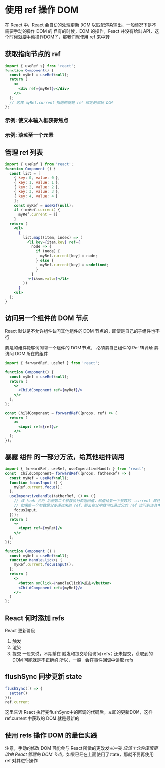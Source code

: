 # 使用 ref 操作 DOM
在 React 中，React 会自动的处理更新 DOM 以匹配渲染输出，一般情况下是不需要手动的操作 DOM 的
但有的时候，DOM 的操作，React 并没有给出 API，这个时候就要手动操作DOM了，那我们就使用 ref 来中转

## 获取指向节点的 ref
```jsx
import { useRef s} from 'react';
function Component() {
  const myRef = useRef(null);
  return (
    <>
      <div ref={myRef}></div>
    </>
  );
  // 这样 myRef.current 指向的就是 ref 绑定的那段 DOM
};
```
### 示例: 使文本输入框获得焦点
### 示例: 滚动至一个元素

## 管理 ref 列表
```jsx
import { useRef } from 'react';
function Component () {
  const list = [
    { key: 0, value: 0 },
    { key: 1, value: 1 },
    { key: 2, value: 2 },
    { key: 3, value: 3 },
    { key: 4, value: 4 }
    ];
    const myRef = useRef(null);
    if (!myRef.current) {
      myRef.current = []
    }
  return (
    <ul>
      {
        list.map((item, index) => (
          <li key={item.key} ref={
            node => {
              if (node) {
                myRef.current[key] = node;
              } else {
                myRef.current[key] = undefined;
              }
            }
          }>{item.value}</li>
        ))
      }
    <ul>
  );
}
```

## 访问另一个组件的 DOM 节点
React 默认是不允许组件访问其他组件的 DOM 节点的，即使是自己的子组件也不行

要是的组件能够访问领一个组件的 DOM 节点， 必须要自己组件的 Ref 转发给 要访问 DOM 所在的组件
```jsx
import { forwardRef, useRef } from 'react';

function Component() {
  const myRef = useRef(null);
  return (
    <>
      <ChildComponent ref={myRef}/>
    </>
  );
};

const ChildComponent = forwardRef((props, ref) => {
  return (
    <>
      <input ref={ref}/>
    </>
  );
});
```

## 暴露 组件 的一部分方法，给其他组件调用
```jsx
import { forwardRef, useRef, useImperativeHandle } from 'react';
const  ChildComponent= forwardRef((props, fatherRef) => {
  const myRef = useRef(null);
  function focusInput () {
    myRef.current.focus();
  };
  useImperativeHandle(fatherRef, () => ({
    // 该 hook 会将 后面第二个参数执行的返回值，赋值给第一个参数的 .current 属性上
    // 如果第一个参数是父传递过来的 ref，那么在父中就可以通过父的 ref 访问到该其中的方法
    focusInput,
  }));
  return (
    <>
      <input ref={myRef}/>
    </>
  );
});

function Component () {
  const myRef = useRef(null);
  function handleClick() {
    myRef.current.focusInput();
  };
  return (
    <>
      <button onClick={handleClick}>点击</button>
      <ChildComponent ref={myRef}/>
    </>
  )
};
```

## React 何时添加 refs
React 更新阶段
1. 触发
2. 渲染
3. 提交
一般来说，不期望在 触发和提交阶段访问 refs；还未提交，获取到的 DOM 可能就是不正确的
所以，一般，会在事件回调中读取 refs

## flushSync 同步更新 state
```jsx
flushSync(() => {
  setter();
});
ref.current
```
这里告诉 React 执行完flushSync中的回调的代码后，立即的更新DOM，这样 ref.current 中获取的 DOM 就是最新的

## 使用 refs 操作 DOM 的最佳实践
注意，手动的修改 DOM 可能会与 React 所做的更改发生冲突
*应该十分的谨慎更改由 React 管理的 DOM 节点*，如果已经在上面使用了state，那就不要再使用 ref 对其进行操作

